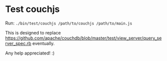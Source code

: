 # Test couchjs

Run: `./bin/test/couchjs /path/to/couchjs /path/to/main.js`

This is designed to replace <https://github.com/apache/couchdb/blob/master/test/view_server/query_server_spec.rb> eventually.

Any help appreciated! :)

